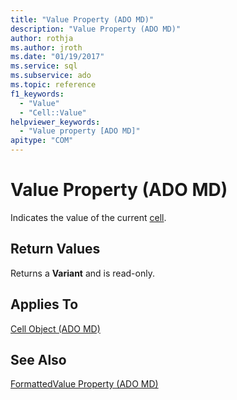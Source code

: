 ```yaml
---
title: "Value Property (ADO MD)"
description: "Value Property (ADO MD)"
author: rothja
ms.author: jroth
ms.date: "01/19/2017"
ms.service: sql
ms.subservice: ado
ms.topic: reference
f1_keywords:
  - "Value"
  - "Cell::Value"
helpviewer_keywords:
  - "Value property [ADO MD]"
apitype: "COM"
---
```

# Value Property (ADO MD)
Indicates the value of the current [cell](./cell-object-ado-md.md).  
  
## Return Values  
 Returns a **Variant** and is read-only.  
  
## Applies To  
 [Cell Object (ADO MD)](./cell-object-ado-md.md)  
  
## See Also  
 [FormattedValue Property (ADO MD)](./formattedvalue-property-ado-md.md)